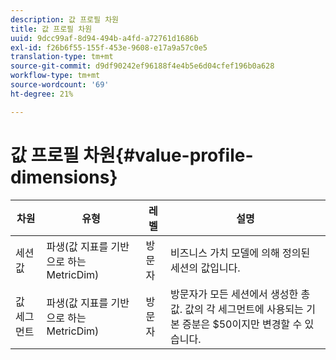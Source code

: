 ```yaml
---
description: 값 프로필 차원
title: 값 프로필 차원
uuid: 9dcc99af-8d94-494b-a4fd-a72761d1686b
exl-id: f26b6f55-155f-453e-9608-e17a9a57c0e5
translation-type: tm+mt
source-git-commit: d9df90242ef96188f4e4b5e6d04cfef196b0a628
workflow-type: tm+mt
source-wordcount: '69'
ht-degree: 21%

---
```


# 값 프로필 차원{#value-profile-dimensions}

| 차원 | 유형 | 레벨 | 설명 |
|---|---|---|---|
| 세션 값 | 파생(값 지표를 기반으로 하는 MetricDim) | 방문자 | 비즈니스 가치 모델에 의해 정의된 세션의 값입니다. |
| 값 세그먼트 | 파생(값 지표를 기반으로 하는 MetricDim) | 방문자 | 방문자가 모든 세션에서 생성한 총 값. 값의 각 세그먼트에 사용되는 기본 증분은 $50이지만 변경할 수 있습니다. |
